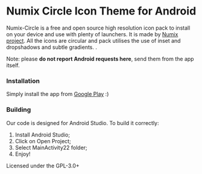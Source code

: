Numix Circle Icon Theme for Android
==============
Numix-Circle is a free and open source high resolution icon pack to install on your device and use with plenty of launchers. It is made by [Numix project](http://numixproject.org).
All the icons are circular and pack utilises the use of inset and dropshadows and subtle gradients. .

Note: please **do not report Android requests here**, send them from the app itself.

### Installation
Simply install the app from [Google Play](https://play.google.com/store/apps/details?id=com.numix.icons_circle) :)

### Building
Our code is designed for Android Studio. To build it correctly:
1. Install Android Studio;
2. Click on Open Project;
3. Select MainActivity22 folder;
4. Enjoy!


Licensed under the GPL-3.0+
